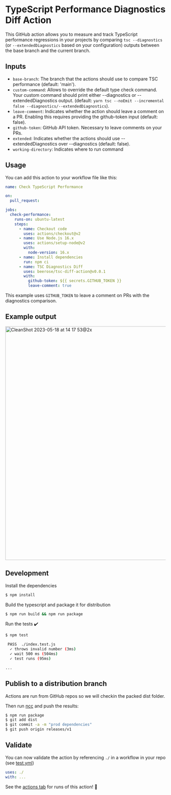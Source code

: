 # TypeScript Performance Diagnostics Diff Action

This GitHub action allows you to measure and track TypeScript performance regressions in your projects by comparing `tsc --diagnostics` (or `--extendedDiagnostics` based on your configuration) outputs between the base branch and the current branch.

## Inputs

- `base-branch`: The branch that the actions should use to compare TSC performance (default: 'main').
- `custom-command`: Allows to override the default type check command. Your custom command should print either --diagnostics or --extendedDiagnostics output. (default: `yarn tsc --noEmit --incremental false --diagnostics/--extendedDiagnostics`).
- `leave-comment`: Indicates whether the action should leave a comment on a PR. Enabling this requires providing the github-token input (default: false).
- `github-token`: GitHub API token. Necessary to leave comments on your PRs.
- `extended`: Indicates whether the actions should use --extendedDiagnostics over --diagnostics (default: false).
- `working-directory`: Indicates where to run command

## Usage

You can add this action to your workflow file like this:

```yaml
name: Check TypeScript Performance

on:
  pull_request:

jobs:
  check-performance:
    runs-on: ubuntu-latest
    steps:
      - name: Checkout code
        uses: actions/checkout@v2
      - name: Use Node.js 16.x
        uses: actions/setup-node@v2
        with:
          node-version: 16.x
      - name: Install dependencies
        run: npm ci
      - name: TSC Diagnostics Diff
        uses: beerose/tsc-diff-action@v0.0.1
        with:
          github-token: ${{ secrets.GITHUB_TOKEN }}
          leave-comment: true
```

This example uses `GITHUB_TOKEN` to leave a comment on PRs with the diagnostics comparison.

## Example output

<img width="734" alt="CleanShot 2023-05-18 at 14 17 53@2x" src="https://github.com/beerose/ts-diff/assets/9019397/63df1847-3461-4c8b-beb6-045af27e62ea" />

## Development

Install the dependencies

```bash
$ npm install
```

Build the typescript and package it for distribution

```bash
$ npm run build && npm run package
```

Run the tests :heavy_check_mark:

```bash
$ npm test

 PASS  ./index.test.js
  ✓ throws invalid number (3ms)
  ✓ wait 500 ms (504ms)
  ✓ test runs (95ms)

...
```

## Publish to a distribution branch

Actions are run from GitHub repos so we will checkin the packed dist folder.

Then run [ncc](https://github.com/zeit/ncc) and push the results:

```bash
$ npm run package
$ git add dist
$ git commit -a -m "prod dependencies"
$ git push origin releases/v1
```

## Validate

You can now validate the action by referencing `./` in a workflow in your repo (see [test.yml](.github/workflows/test.yml))

```yaml
uses: ./
with: ...
```

See the [actions tab](https://github.com/actions/typescript-action/actions) for runs of this action! :rocket:
